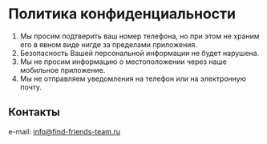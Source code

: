 # Политика конфиденциальности
1. Мы просим подтверить ваш номер телефона, но при этом не храним его в явном виде нигде за пределами приложения.
2. Безопасность Вашей персональной информации не будет нарушена.
3. Мы не просим информацию о местоположении через наше мобильное приложение.
4. Мы не отправляем уведомления на телефон или на электронную почту.


## Контакты

e-mail: [info@find-friends-team.ru](mailto:info@find-friends-team.ru)
